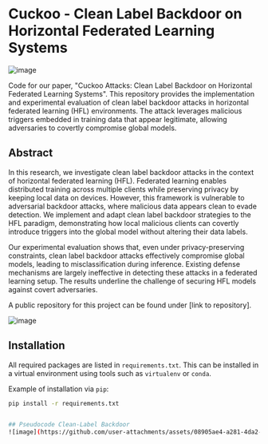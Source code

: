 # Cuckoo - Clean Label Backdoor on Horizontal Federated Learning Systems
![image](https://github.com/user-attachments/assets/08905ae4-a281-4da2-9343-2ce1511a5331)

Code for our paper, "Cuckoo Attacks: Clean Label Backdoor on Horizontal Federated Learning Systems". This repository provides the implementation and experimental evaluation of clean label backdoor attacks in horizontal federated learning (HFL) environments. The attack leverages malicious triggers embedded in training data that appear legitimate, allowing adversaries to covertly compromise global models.

## Abstract

In this research, we investigate clean label backdoor attacks in the context of horizontal federated learning (HFL). Federated learning enables distributed training across multiple clients while preserving privacy by keeping local data on devices. However, this framework is vulnerable to adversarial backdoor attacks, where malicious data appears clean to evade detection. We implement and adapt clean label backdoor strategies to the HFL paradigm, demonstrating how local malicious clients can covertly introduce triggers into the global model without altering their data labels.

Our experimental evaluation shows that, even under privacy-preserving constraints, clean label backdoor attacks effectively compromise global models, leading to misclassification during inference. Existing defense mechanisms are largely ineffective in detecting these attacks in a federated learning setup. The results underline the challenge of securing HFL models against covert adversaries.

A public repository for this project can be found under [link to repository].

![image](https://github.com/user-attachments/assets/b6e09556-7e42-4a54-b31f-c034dea08706)


## Installation

All required packages are listed in `requirements.txt`. This can be installed in a virtual environment using tools such as `virtualenv` or `conda`.

Example of installation via `pip`:

```bash
pip install -r requirements.txt


## Pseudocode Clean-Label Backdoor
![image](https://github.com/user-attachments/assets/08905ae4-a281-4da2-9343-2ce1511a5331)
